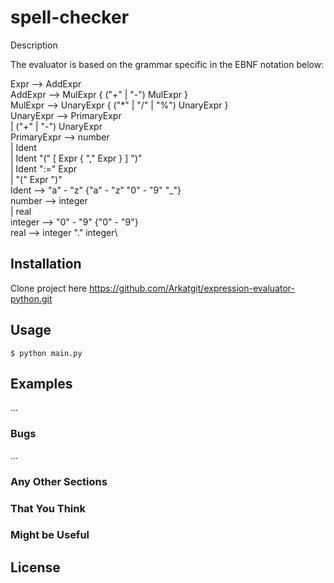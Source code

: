 # spell-checker

Description

The evaluator is based on the grammar specific in the EBNF notation below:


Expr				 --> AddExpr\
AddExpr			 --> MulExpr { ("+" | "-") MulExpr }\
MulExpr			 --> UnaryExpr { ("*" | "/" | "%") UnaryExpr }\
UnaryExpr		 --> PrimaryExpr\
				        | ("+" | "-") UnaryExpr\
PrimaryExpr  --> number\
				        | Ident\
				        | Ident "(" [ Expr { "," Expr } ] ")"\
                | Ident ":=" Expr\
				        | "(" Expr ")"\
Ident				 --> "a" - "z" {"a" - "z" "0" - "9" "_"}\
number			 --> integer\
				        | real\
integer			 --> "0" - "9" {"0" - "9"}\
real				 --> integer "." integer\



## Installation

Clone project here https://github.com/Arkatgit/expression-evaluator-python.git

## Usage


    $ python main.py


## Examples

...

### Bugs

...

### Any Other Sections
### That You Think
### Might be Useful

## License
